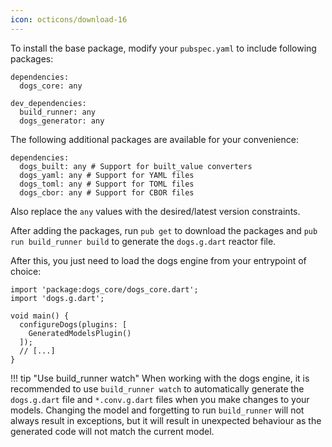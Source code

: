 ```yaml
---
icon: octicons/download-16
---
```


To install the base package, modify your `pubspec.yaml` to include following packages:

``` { .yaml .file title="pubspec.yaml" hl_lines="2 5-6" }
dependencies:
  dogs_core: any

dev_dependencies:
  build_runner: any
  dogs_generator: any
```

The following additional packages are available for your convenience:

``` { .yaml .file title="pubspec.yaml" hl_lines="2-6" }
dependencies:
  dogs_built: any # Support for built_value converters
  dogs_yaml: any # Support for YAML files
  dogs_toml: any # Support for TOML files
  dogs_cbor: any # Support for CBOR files
```

Also replace the `any` values with the desired/latest version constraints.

After adding the packages, run `pub get` to download the packages and `pub run build_runner build`
to generate the `dogs.g.dart` reactor file.

After this, you just need to load the dogs engine from your entrypoint of choice:

``` { .dart .file title="main.dart" }
import 'package:dogs_core/dogs_core.dart';
import 'dogs.g.dart';

void main() {
  configureDogs(plugins: [
    GeneratedModelsPlugin()
  ]);
  // [...]
}
```

!!! tip "Use build_runner watch"
    When working with the dogs engine, it is recommended to use `build_runner watch` to
    automatically generate the `dogs.g.dart` file and `*.conv.g.dart` files when you make changes
    to your models. Changing the model and forgetting to run `build_runner` will not always result
    in exceptions, but it will result in unexpected behaviour as the generated code will not match
    the current model.

